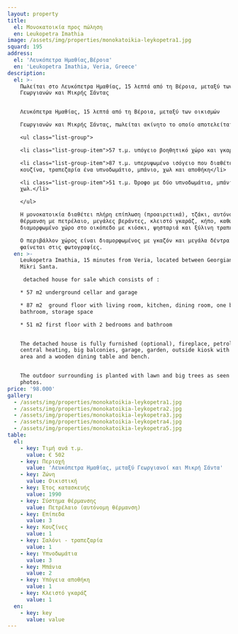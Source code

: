 ```yaml
---
layout: property
title:
  el: Μονοκατοικία προς πώληση
  en: Leukopetra Imathia
image: /assets/img/properties/monokatoikia-leykopetra1.jpg
squard: 195
address:
  el: 'Λευκόπετρα Ημαθίας,Βέροια'
  en: 'Leukopetra Imathia, Veria, Greece'
description:
  el: >-
    Πωλείται στο Λευκόπετρα Ημαθίας, 15 λεπτά από τη Βέροια, μεταξύ των οικισμών
    Γεωργιανών και Μικρής Σάντας


    Λευκόπετρα Ημαθίας, 15 λεπτά από τη Βέροια, μεταξύ των οικισμών

    Γεωργιανών και Μικρής Σάντας, πωλείται ακίνητο το οποίο αποτελείται από:  

    <ul class="list-group">

    <li class="list-group-item">57 τ.μ. υπόγειο βοηθητικό χώρο και γκαράζ</li>

    <li class="list-group-item">87 τ.μ. υπερυψωμένο ισόγειο που διαθέτει σαλόνι,
    κουζίνα, τραπεζαρία ένα υπνοδωμάτιο, μπάνιο, χωλ και αποθήκη</li>

    <li class="list-group-item">51 τ.μ. Όροφο με δύο υπνοδωμάτια, μπάνιο και
    χωλ.</li>

    </ul>

    Η μονοκατοικία διαθέτει πλήρη επίπλωση (προαιρετικά), τζάκι, αυτόνομη
    θέρμανση με πετρέλαιο, μεγάλες βεράντες, κλειστό γκαράζ, κήπο, καθώς και
    διαμορφωμένο χώρο στο οικόπεδο με κιόσκι, ψησταριά και ξύλινη τραπεζαρία. 

    Ο περιβάλλον χώρος είναι διαμορφωμένος με γκαζόν και μεγάλα δέντρα όπως
    φαίνεται στις φωτογραφίες.
  en: >-
    Leukopetra Imathia, 15 minutes from Veria, located between Georgianoi and
    Mikri Santa.

     detached house for sale which consists of :  

    * 57 m2 underground cellar and garage

    * 87 m2  ground floor with living room, kitchen, dining room, one bedroom,
    bathroom, storage space

    * 51 m2 first floor with 2 bedrooms and bathroom 


    The detached house is fully furnished (optional), fireplace, petroleum
    central heating, big balconies, garage, garden, outside kiosk with barbecue
    area and a wooden dining table and bench. 


    The outdoor surrounding is planted with lawn and big trees as seen in
    photos.
price: '98.000'
gallery:
  - /assets/img/properties/monokatoikia-leykopetra1.jpg
  - /assets/img/properties/monokatoikia-leykopetra2.jpg
  - /assets/img/properties/monokatoikia-leykopetra3.jpg
  - /assets/img/properties/monokatoikia-leykopetra4.jpg
  - /assets/img/properties/monokatoikia-leykopetra5.jpg
table:
  el:
    - key: Τιμή ανά τ.μ.
      value: € 502
    - key: Περιοχή
      value: 'Λευκόπετρα Ημαθίας, μεταξύ Γεωργιανοί και Μικρή Σάντα'
    - key: Ζώνη
      value: Οικιστική
    - key: Έτος κατασκευής
      value: 1990
    - key: Σύστημα θέρμανσης
      value: Πετρέλαιο (αυτόνομη θέρμανση)
    - key: Επίπεδα
      value: 3
    - key: Κουζίνες
      value: 1
    - key: Σαλόνι - τραπεζαρία
      value: 1
    - key: Υπνοδωμάτια
      value: 3
    - key: Μπάνια
      value: 2
    - key: Υπόγεια αποθήκη
      value: 1
    - key: Κλειστό γκαράζ
      value: 1
  en:
    - key: key
      value: value
---
```


